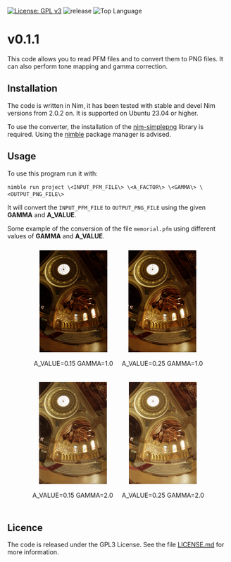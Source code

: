 
[![License: GPL v3](https://img.shields.io/badge/License-GPLv3-blue.svg)](https://www.gnu.org/licenses/gpl-3.0)
![release](https://img.shields.io/github/v/release/angela-bonato/RayTracingCourse)
![Top Language](https://img.shields.io/github/languages/top/angela-bonato/RayTracingCourse)

# v0.1.1

This code allows you to read PFM files and to convert them to PNG files. It can also perform tone mapping and gamma correction.

## Installation

The code is written in Nim, it has been tested with stable and devel Nim versions from 2.0.2 on. It is supported on Ubuntu 23.04 or higher.

To use the converter, the installation of the [nim-simplepng](https://github.com/jrenner/nim-simplepng) library is required. Using the [nimble](https://github.com/nim-lang/nimble) package manager is advised.

## Usage

To use this program run it with: 

    nimble run project \<INPUT_PFM_FILE\> \<A_FACTOR\> \<GAMMA\> \<OUTPUT_PNG_FILE\>
    
It will convert the `INPUT_PFM_FILE` to `OUTPUT_PNG_FILE` using the given **GAMMA** and **A_VALUE**.

Some example of the conversion of the file `memorial.pfm` using different values of **GAMMA** and **A_VALUE**.

<!DOCTYPE html>
<html lang="it">
<head>
<meta charset="UTF-8">
<meta name="viewport" content="width=device-width, initial-scale=1.0">
</head>
<body>

<div class="container" style="display: flex; flex-wrap: wrap; justify-content: center;">
    <div class="image-box" style="margin: 10px; text-align: center;">
        <img src="examples/memorial_1_0.15.png" alt="Immagine 1" width="154" height="231">
        <p>A_VALUE=0.15  GAMMA=1.0</p>
    </div>
    <div class="image-box" style="margin: 10px; text-align: center;">
        <img src="examples/memorial_1_0.25.png" alt="Immagine 1" width="154" height="231">
        <p>A_VALUE=0.25  GAMMA=1.0</p>
    </div>
</div>

<div class="container" style="display: flex; flex-wrap: wrap; justify-content: center;">
 <div class="image-box" style="margin: 10px; text-align: center;">
        <img src="examples/memorial_2_0.15.png" alt="Immagine 1" width="154" height="231">
        <p>A_VALUE=0.15  GAMMA=2.0</p>
    </div>
    <div class="image-box" style="margin: 10px; text-align: center;">
        <img src="examples/memorial_2_0.25.png" alt="Immagine 1" width="154" height="231">
        <p>A_VALUE=0.25  GAMMA=2.0</p>
    </div>
</div>

</body>
</html>

## Licence

The code is released under the GPL3 License. See the file [LICENSE.md](./LICENSE.md) for more information.
